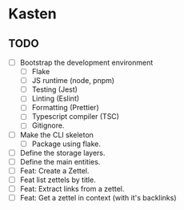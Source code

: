 # Kasten

## TODO

- [ ] Bootstrap the development environment
  - [ ] Flake
  - [ ] JS runtime (node, pnpm)
  - [ ] Testing (Jest)
  - [ ] Linting (Eslint)
  - [ ] Formatting (Prettier)
  - [ ] Typescript compiler (TSC)
  - [ ] Gitignore.
- [ ] Make the CLI skeleton
  - [ ] Package using flake.
- [ ] Define the storage layers.
- [ ] Define the main entities.
- [ ] Feat: Create a Zettel.
- [ ] Feat list zettels by title.
- [ ] Feat: Extract links from a zettel.
- [ ] Feat: Get a zettel in context (with it's backlinks)
